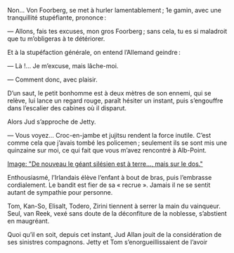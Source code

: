 Non... Von Foorberg, se met à hurler lamentablement ; 1e gamin, avec une tranquillité stupéfiante, prononce :

— Allons, fais tes excuses, mon gros Foorberg ; sans cela, tu es si maladroit que tu m’obligeras à te détériorer.

Et à la stupéfaction générale, on entend l’Allemand geindre :

— Là !... Je m’excuse, mais lâche-moi.

— Comment donc, avec plaisir.

D’un saut, le petit bonhomme est à deux mètres de son ennemi, qui se relève, lui lance un regard rouge, paraît hésiter un instant, puis s’engouffre dans l’escalier des cabines où il disparut.

Alors Jud s’approche de Jetty.

— Vous voyez... Croc-en-jambe et jujitsu rendent la force inutile. C’est comme cela que j’avais tombé les policemen ; seulement ils se sont mis une quinzaine sur moi, ce qui fait que vous m’avez rencontré à Alb-Point.

[Image: "De nouveau le géant silésien est à terre..., mais sur le dos."](../images/1-page-218.JPG)

Enthousiasmé, l’Irlandais élève l’enfant à bout de bras, puis l’embrasse cordialement. Le bandit est fier de sa « recrue ». Jamais il ne se sentit autant de sympathie pour personne.

Tom, Kan-So, Elisalt, Todero, Zirini tiennent à serrer la main du vainqueur. Seul, van Reek, vexé sans doute de la déconfiture de la noblesse, s’abstient en maugréant.

Quoi qu’il en soit, depuis cet instant, Jud Allan jouit de la considération
de ses sinistres compagnons. Jetty et Tom s’enorgueillissaient de l’avoir
